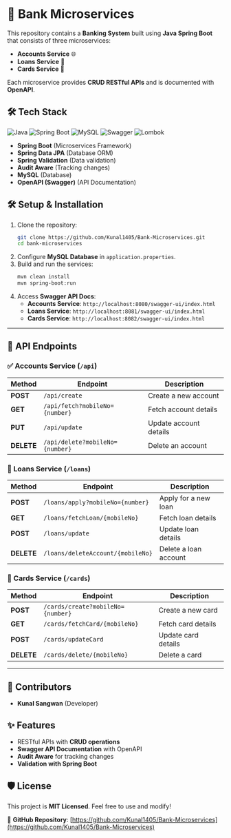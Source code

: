 # 🏦 Bank Microservices

This repository contains a **Banking System** built using **Java Spring Boot** that consists of three microservices:

- **Accounts Service** 🌐
- **Loans Service** 💼
- **Cards Service** 🌊

Each microservice provides **CRUD RESTful APIs** and is documented with **OpenAPI**.

## 🛠️ Tech Stack

![Java](https://img.shields.io/badge/Java-ED8B00?style=for-the-badge&logo=java&logoColor=white)
![Spring Boot](https://img.shields.io/badge/Spring%20Boot-6DB33F?style=for-the-badge&logo=spring&logoColor=white)
![MySQL](https://img.shields.io/badge/MySQL-4479A1?style=for-the-badge&logo=mysql&logoColor=white)
![Swagger](https://img.shields.io/badge/OpenAPI-85EA2D?style=for-the-badge&logo=swagger&logoColor=black)
![Lombok](https://img.shields.io/badge/Lombok-CA4245?style=for-the-badge&logo=lombok&logoColor=white)

- **Spring Boot** (Microservices Framework)
- **Spring Data JPA** (Database ORM)
- **Spring Validation** (Data validation)
- **Audit Aware** (Tracking changes)
- **MySQL** (Database)
- **OpenAPI (Swagger)** (API Documentation)

## 🛠️ Setup & Installation

1. Clone the repository:
    ```sh
    git clone https://github.com/Kunal1405/Bank-Microservices.git
    cd bank-microservices
    ```
2. Configure **MySQL Database** in `application.properties`.
3. Build and run the services:
    ```sh
    mvn clean install
    mvn spring-boot:run
    ```
4. Access **Swagger API Docs**:
    - **Accounts Service**: `http://localhost:8080/swagger-ui/index.html`
    - **Loans Service**: `http://localhost:8081/swagger-ui/index.html`
    - **Cards Service**: `http://localhost:8082/swagger-ui/index.html`

---

## 🔗 API Endpoints

### ✅ Accounts Service (`/api`)

| Method | Endpoint       | Description |
|--------|--------------|-------------|
| **POST** | `/api/create` | Create a new account |
| **GET**  | `/api/fetch?mobileNo={number}` | Fetch account details |
| **PUT**  | `/api/update` | Update account details |
| **DELETE** | `/api/delete?mobileNo={number}` | Delete an account |

### 💼 Loans Service (`/loans`)

| Method | Endpoint           | Description |
|--------|------------------|-------------|
| **POST** | `/loans/apply?mobileNo={number}` | Apply for a new loan |
| **GET**  | `/loans/fetchLoan/{mobileNo}` | Fetch loan details |
| **POST** | `/loans/update` | Update loan details |
| **DELETE** | `/loans/deleteAccount/{mobileNo}` | Delete a loan account |

### 🌊 Cards Service (`/cards`)

| Method | Endpoint            | Description |
|--------|-------------------|-------------|
| **POST** | `/cards/create?mobileNo={number}` | Create a new card |
| **GET**  | `/cards/fetchCard/{mobileNo}` | Fetch card details |
| **POST** | `/cards/updateCard` | Update card details |
| **DELETE** | `/cards/delete/{mobileNo}` | Delete a card |

---

## 🎉 Contributors
- **Kunal Sangwan** (Developer)

## ✨ Features
- RESTful APIs with **CRUD operations**
- **Swagger API Documentation** with OpenAPI
- **Audit Aware** for tracking changes
- **Validation with Spring Boot**

## 🛡️ License
This project is **MIT Licensed**. Feel free to use and modify!

🔗 **GitHub Repository**: [https://github.com/Kunal1405/Bank-Microservices](https://github.com/Kunal1405/Bank-Microservices)

